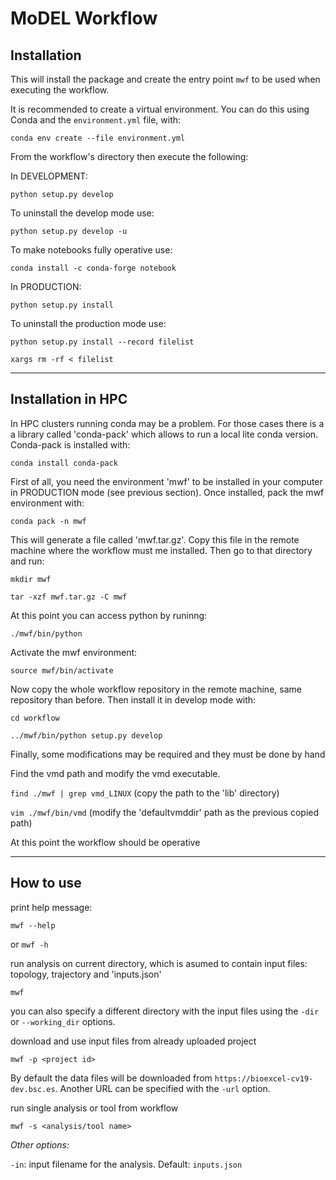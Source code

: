 # MoDEL Workflow



## Installation

This will install the package and create the entry point `mwf` to be used when executing the workflow.

It is recommended to create a virtual environment. You can do this using Conda and the `environment.yml` file, with:

```conda env create --file environment.yml```

From the workflow's directory then execute the following:

In DEVELOPMENT:

```python setup.py develop```

To uninstall the develop mode use:

```python setup.py develop -u```

To make notebooks fully operative use:

```conda install -c conda-forge notebook```

In PRODUCTION:

```python setup.py install```

To uninstall the production mode use:

```python setup.py install --record filelist```

```xargs rm -rf < filelist```

---

## Installation in HPC

In HPC clusters running conda may be a problem.
For those cases there is a a library called 'conda-pack' which allows to run a local lite conda version.
Conda-pack is installed with:

```conda install conda-pack```

First of all, you need the environment 'mwf' to be installed in your computer in PRODUCTION mode (see previous section).
Once installed, pack the mwf environment with:

```conda pack -n mwf```

This will generate a file called 'mwf.tar.gz'. Copy this file in the remote machine where the workflow must me installed. Then go to that directory and run:

```mkdir mwf```

```tar -xzf mwf.tar.gz -C mwf```

At this point you can access python by runinng:

```./mwf/bin/python```

Activate the mwf environment:

```source mwf/bin/activate```

Now copy the whole workflow repository in the remote machine, same repository than before.
Then install it in develop mode with:

```cd workflow```

```../mwf/bin/python setup.py develop```

Finally, some modifications may be required and they must be done by hand

Find the vmd path and modify the vmd executable.

```find ./mwf | grep vmd_LINUX``` (copy the path to the 'lib' directory)

```vim ./mwf/bin/vmd``` (modify the 'defaultvmddir' path as the previous copied path)

At this point the workflow should be operative

---

## How to use

print help message:

```mwf --help```

or  ```mwf -h```

run analysis on current directory, which is asumed to contain input files: topology, trajectory and 'inputs.json'

```mwf```

you can also specify a different directory with the input files using the `-dir` or `--working_dir` options.

download and use input files from already uploaded project

```mwf -p <project id>```

By default the data files will be downloaded from `https://bioexcel-cv19-dev.bsc.es`. Another URL can be specified with the `-url` option.

run single analysis or tool from workflow

```mwf -s <analysis/tool name>```

_Other options:_

`-in`: input filename for the analysis. Default: `inputs.json`

